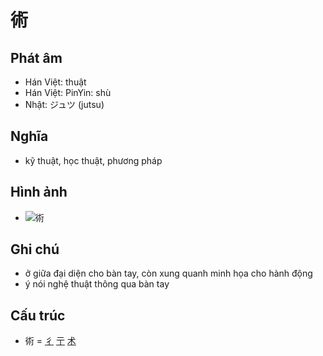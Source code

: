 # 術

## Phát âm
* Hán Việt: thuật
* Hán Việt: PinYin: shù
* Nhật: ジュツ (jutsu)

## Nghĩa
* kỹ thuật, học thuật, phương pháp

## Hình ảnh
* ![術](../img/術.png)

## Ghi chú
* ở giữa đại diện cho bàn tay, còn xung quanh minh họa cho hành động
* ý nói nghệ thuật thông qua bàn tay

## Cấu trúc
* 術 = [彳](彳.md) [亍](亍.md) [术](术.md)

<script>window.HANZI_FIELD='術';</script>